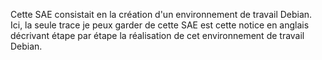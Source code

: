 Cette SAE consistait en la création d'un environnement de travail Debian. Ici, la seule trace je peux garder de cette SAE est cette notice en anglais décrivant étape par étape la réalisation de cet environnement de travail Debian.
